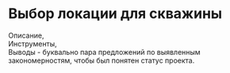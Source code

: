 # Выбор локации для скважины

Описание,  
Инструменты,  
Выводы - буквально пара предложений по выявленным закономерностям, чтобы был понятен статус проекта.
